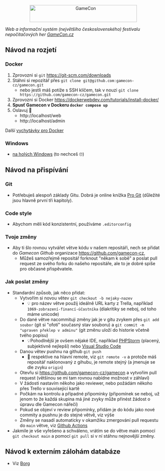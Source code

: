 
<p align="center"><a href="http://gamecon.cz" target="_blank"><img width="346" height="55" src="http://gamecon.cz/soubory/styl/logo-github.png" alt="GameCon"></a></p>

_Web a informační systém (největšího československého) festivalu nepočítačových her [GameCon.cz](https://gamecon.cz)_

## Návod na rozjetí

### Docker

1. Zprovozni si `git` https://git-scm.com/downloads
2. Stáhni si repozitář přes `git clone git@github.com:gamecon-cz/gamecon.git`
   - nebo jestli máš potíže s SSH klíčem, tak v nouzi `git clone https://github.com/gamecon-cz/gamecon.git`
3. Zprovozni si Docker https://dockerwebdev.com/tutorials/install-docker/
4. **Spusť Gamecon v Dockeru `docker compose up`**
5. Oslavuj 🥳
   - http://localhost/web
   - http://localhost/admin

Další [vychytávky pro Docker](./dokumentace/docker.md)

### Windows
-  [na holých Windows](./dokumentace/windows.md) (to nechceš 🙄)

## Návod na přispívání

### Git
- Potřebuješ alespoň základy Gitu. Dobrá je online knížka [Pro Git](https://git-scm.com/book/cs/v2) (důležité jsou hlavně první tři kapitoly).

### Code style
- Abychom měli kód konzistentní, používáme `.editorconfig`

### Tvoje změny
- Aby ti šlo rovnou vytvářet větve kódu v našem repositáři, nech se přidat do _Gamecon Github_ organizace https://github.com/gamecon-cz,
  - Můžeš samozřejmě repositář forknout "někam k sobě" a poslat pull request ze svého forku do našeho repositáře, ale to je dobré spíše pro občasné přispěvatele.

### Jak poslat změny
- Standardní způsob, jak něco přidat:
  - Vytvořím si novou větev `git checkout -b nejaky-nazev`
    - 💡 pro název větve použij ideálně URL karty z Trella, například `1069-zobrazení-financí-účastníka` (diakritiky se neboj, od toho máme unicode)
  - Do dané větve nacommituji změny jak je v gitu zvykem přes `git add soubor` (git si "ofotí" současný stav souboru) a `git commit -m "upraven překlep v adminu"` (git změnu uloží do historie včetně tvého popisu)
    - 💡Pohodlnější je ovšem nějaké IDE, například [PHPStorm](https://www.jetbrains.com/phpstorm/download/#section=linux) (placený, subjektivně nejlepší) nebo [Visual Studio Code](https://code.visualstudio.com/download)
  - Danou větev pushnu na github `git push`
    - 📖 respektive na hlavní remote, viz `git remote -v` a protože máš repositář naklonovaný z gihubu, je remote stejný (a jmenuje se dle zvyku `origin`)
  - Otevřu si https://github.com/gamecon-cz/gamecon a vytvořím pull request (většinou se mi tam rovnou nabídne možnost v záhlaví)
  - V žádosti nastavím někoho jako reviewer, nebo požádám někoho přes Trello v související kartě
  - Počkám na kontrolu a případné připomínky (připomínek se neboj, už jenom to že každá skupina má jiné zvyky může přinést žádost o úpravu dle Gamecon nářečí)
  - Pokud se objeví v review připomínky, přidám je do kódu jako nové commity a pushnu je do stejné větvě, viz výše
  - Změny se nasadí automaticky v okamžiku zmergování pull requestu do `main` větve, viz [Github Actions](https://github.com/gamecon-cz/gamecon/actions/workflows/deploy-ostra.yml)
- Jakmile je vše vyřešeno a schváleno, vrátím se do větve main pomocí `git checkout main` a pomocí `git pull` si v ní stáhnu nejnovější změny.

## Návod k externím zálohám databáze

- Viz [Borg](./dokumentace/borg.md)
